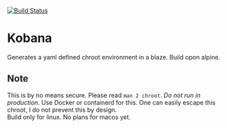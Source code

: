 [![Build Status](https://travis-ci.org/fredlahde/kobana.svg?branch=master)](https://travis-ci.org/fredlahde/kobana)

# Kobana

Generates a yaml defined chroot environment in a blaze. Build opon alpine.

## Note

This is by no means secure. Please read `man 2 chroot`. *Do not run in production*. Use Docker or containerd for this. One can easily escape this chroot, I do not prevent this by design.  
Build only for linux. No plans for macos yet.
